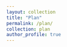 ```yaml
---
layout: collection
title: "Plan"
permalink: /plan/
collection: plan
author_profile: true
---
```





